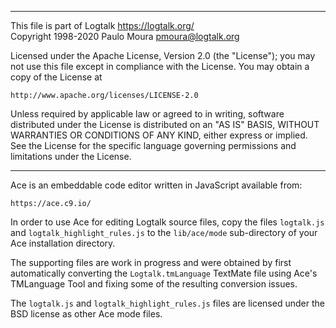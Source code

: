 ________________________________________________________________________

This file is part of Logtalk <https://logtalk.org/>  
Copyright 1998-2020 Paulo Moura <pmoura@logtalk.org>

Licensed under the Apache License, Version 2.0 (the "License");
you may not use this file except in compliance with the License.
You may obtain a copy of the License at

    http://www.apache.org/licenses/LICENSE-2.0

Unless required by applicable law or agreed to in writing, software
distributed under the License is distributed on an "AS IS" BASIS,
WITHOUT WARRANTIES OR CONDITIONS OF ANY KIND, either express or implied.
See the License for the specific language governing permissions and
limitations under the License.
________________________________________________________________________


Ace is an embeddable code editor written in JavaScript available from:

	https://ace.c9.io/

In order to use Ace for editing Logtalk source files, copy the files
`logtalk.js` and `logtalk_highlight_rules.js` to the `lib/ace/mode`
sub-directory of your Ace installation directory.

The supporting files are work in progress and were obtained by first
automatically converting the `Logtalk.tmLanguage` TextMate file using
Ace's TMLanguage Tool and fixing some of the resulting conversion issues.

The `logtalk.js` and `logtalk_highlight_rules.js` files are licensed under
the BSD license as other Ace mode files.
